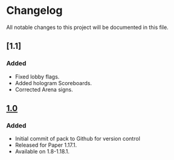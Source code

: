 # Changelog
All notable changes to this project will be documented in this file.


## [1.1]

### Added
- Fixed lobby flags.
- Added hologram Scoreboards.
- Corrected Arena signs.

## [1.0]

### Added
- Initial commit of pack to Github for version control
- Released for Paper 1.17.1.
- Available on 1.8-1.18.1.

[1.0]: https://github.com/apexhosting/SkyWars/releases/tag/1.0
[1.0]: https://github.com/apexhosting/SkyWars/releases/tag/1.1